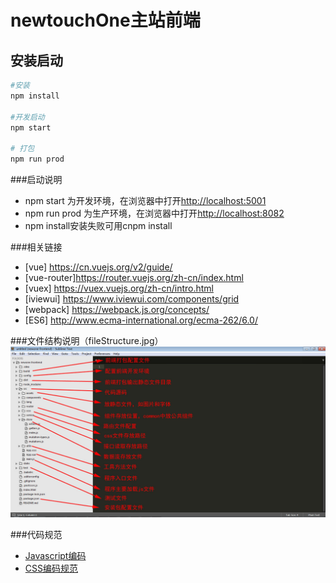 # newtouchOne主站前端

## 安装启动

``` sh
#安装
npm install

#开发启动
npm start

# 打包
npm run prod
```

###启动说明
- npm start 为开发环境，在浏览器中打开<http://localhost:5001>
- npm run prod 为生产环境，在浏览器中打开<http://localhost:8082>
- npm install安装失败可用cnpm install

###相关链接
* [vue]        <https://cn.vuejs.org/v2/guide/>
* [vue-router]<https://router.vuejs.org/zh-cn/index.html>
* [vuex]       <https://vuex.vuejs.org/zh-cn/intro.html>
* [iviewui]   <https://www.iviewui.com/components/grid>
* [webpack]   <https://webpack.js.org/concepts/>
* [ES6]        <http://www.ecma-international.org/ecma-262/6.0/>


###文件结构说明（fileStructure.jpg）
![文件结构说明](./images/fileStructure.jpg "文件结构说明")


###代码规范
- [Javascript编码](javascript.md) 
- [CSS编码规范](css.md) 


